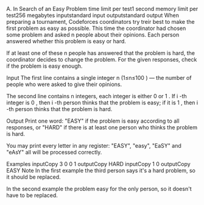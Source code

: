A. In Search of an Easy Problem
time limit per test1 second
memory limit per test256 megabytes
inputstandard input
outputstandard output
When preparing a tournament, Codeforces coordinators try treir best to make the first problem as easy as possible. This time the coordinator had chosen some problem and asked n
 people about their opinions. Each person answered whether this problem is easy or hard.

If at least one of these n
 people has answered that the problem is hard, the coordinator decides to change the problem. For the given responses, check if the problem is easy enough.

Input
The first line contains a single integer n
 (1≤n≤100
) — the number of people who were asked to give their opinions.

The second line contains n
 integers, each integer is either 0
 or 1
. If i
-th integer is 0
, then i
-th person thinks that the problem is easy; if it is 1
, then i
-th person thinks that the problem is hard.

Output
Print one word: "EASY" if the problem is easy according to all responses, or "HARD" if there is at least one person who thinks the problem is hard.

You may print every letter in any register: "EASY", "easy", "EaSY" and "eAsY" all will be processed correctly.

Examples
inputCopy
3
0 0 1
outputCopy
HARD
inputCopy
1
0
outputCopy
EASY
Note
In the first example the third person says it's a hard problem, so it should be replaced.

In the second example the problem easy for the only person, so it doesn't have to be replaced.


